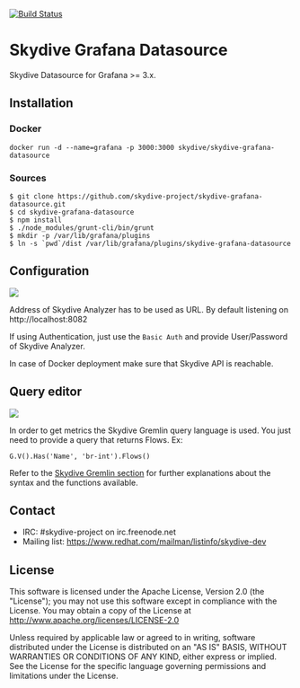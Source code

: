 [![Build Status](https://travis-ci.org/skydive-project/skydive-grafana-datasource.png)](https://travis-ci.org/skydive-project/skydive-grafana-datasource)

# Skydive Grafana Datasource

Skydive Datasource for Grafana >= 3.x.

## Installation

### Docker

```console
docker run -d --name=grafana -p 3000:3000 skydive/skydive-grafana-datasource
```

### Sources

```console
$ git clone https://github.com/skydive-project/skydive-grafana-datasource.git
$ cd skydive-grafana-datasource
$ npm install
$ ./node_modules/grunt-cli/bin/grunt
$ mkdir -p /var/lib/grafana/plugins
$ ln -s `pwd`/dist /var/lib/grafana/plugins/skydive-grafana-datasource
```

## Configuration

![](https://raw.githubusercontent.com/skydive-project/skydive-grafana-datasource/master/doc/img/configuration.png)

Address of Skydive Analyzer has to be used as URL. By default listening on
http://localhost:8082

If using Authentication, just use the `Basic Auth` and provide User/Password of
Skydive Analyzer.

In case of Docker deployment make sure that Skydive API is reachable.

## Query editor

![](https://raw.githubusercontent.com/skydive-project/skydive-grafana-datasource/master/doc/img/query-editor.png)

In order to get metrics the Skydive Gremlin query language is used. You just
need to provide a query that returns Flows. Ex:

```console
G.V().Has('Name', 'br-int').Flows()
```

Refer to the
[Skydive Gremlin section](http://skydive.network/documentation/api-gremlin)
for further explanations about the syntax and the functions available.

## Contact

* IRC: #skydive-project on irc.freenode.net
* Mailing list: https://www.redhat.com/mailman/listinfo/skydive-dev

## License

This software is licensed under the Apache License, Version 2.0 (the
"License"); you may not use this software except in compliance with the
License.
You may obtain a copy of the License at http://www.apache.org/licenses/LICENSE-2.0

Unless required by applicable law or agreed to in writing, software
distributed under the License is distributed on an "AS IS" BASIS,
WITHOUT WARRANTIES OR CONDITIONS OF ANY KIND, either express or implied.
See the License for the specific language governing permissions and
limitations under the License.
